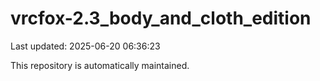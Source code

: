 # vrcfox-2.3_body_and_cloth_edition

Last updated: 2025-06-20 06:36:23

This repository is automatically maintained.
